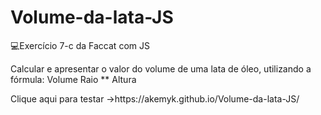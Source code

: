 # Volume-da-lata-JS
💻Exercício 7-c da Faccat com JS
<p>Calcular e apresentar o valor do volume de uma lata de óleo, utilizando a fórmula:
Volume Raio ** Altura</p>
<p>Clique aqui para testar ->https://akemyk.github.io/Volume-da-lata-JS/ </p>
